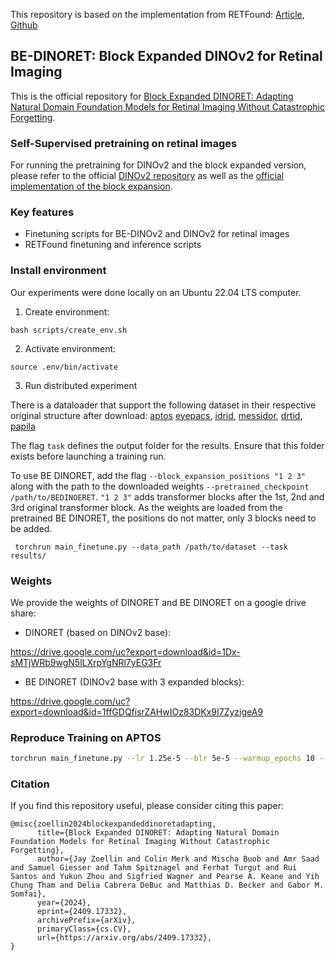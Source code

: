 This repository is based on the implementation from RETFound: [Article](https://www.nature.com/articles/s41586-023-06555-x), [Github](https://github.com/rmaphoh/RETFound_MAE.git)

## BE-DINORET: Block Expanded DINOv2 for Retinal Imaging
This is the official repository for [Block Expanded DINORET: Adapting Natural Domain Foundation Models for Retinal Imaging Without Catastrophic Forgetting](https://arxiv.org/abs/2409.17332).

### Self-Supervised pretraining on retinal images
For running the pretraining for DINOv2 and the block expanded version, please refer to the official [DINOv2 repository](https://github.com/facebookresearch/dinov2.git) as well as the [official implementation of the block expansion](https://github.com/TencentARC/LLaMA-Pro.git).

### Key features

- Finetuning scripts for BE-DINOv2 and DINOv2 for retinal images
- RETFound finetuning and inference scripts

### Install environment

Our experiments were done locally on an Ubuntu 22.04 LTS computer.

1. Create environment:

```
bash scripts/create_env.sh
```

2. Activate environment:
```
source .env/bin/activate
```


3. Run distributed experiment

There is a dataloader that support the following dataset in their respective original structure after download: [aptos](https://www.kaggle.com/competitions/aptos2019-blindness-detection) [eyepacs](https://www.kaggle.com/competitions/diabetic-retinopathy-detection/data), [idrid](https://ieee-dataport.org/open-access/indian-diabetic-retinopathy-image-dataset-idrid), [messidor](https://www.adcis.net/en/third-party/messidor2/), [drtid](https://github.com/fdu-vts/drtid), [papila](https://figshare.com/articles/dataset/PAPILA/14798004/1?file=28454352)

The flag ```task``` defines the output folder for the results. Ensure that this folder exists before launching a training run.

To use BE DINORET, add the flag ```--block_expansion_positions "1 2 3"``` along with the path to the downloaded weights ```--pretrained_checkpoint /path/to/BEDINOERET```. ```"1 2 3"``` adds transformer blocks after the 1st, 2nd and 3rd original transformer block. As the weights are loaded from the pretrained BE DINORET, the positions do not matter, only 3 blocks need to be added.  

```
 torchrun main_finetune.py --data_path /path/to/dataset --task results/
```

### Weights

We provide the weights of DINORET and BE DINORET on a google drive share:

- DINORET (based on DINOv2 base):

https://drive.google.com/uc?export=download&id=1Dx-sMTjWRb9wgN5lLXrpYgNRl7yEG3Fr
- BE DINORET (DINOv2 base with 3 expanded blocks):

https://drive.google.com/uc?export=download&id=1ffGDQfisrZAHwIOz83DKx9I7ZyzigeA9

### Reproduce Training on APTOS

```bash
torchrun main_finetune.py --lr 1.25e-5 --blr 5e-5 --warmup_epochs 10 --task /path/to/output/dir --fix_backbone False --data_path /path/to/aptos 
```


### Citation

If you find this repository useful, please consider citing this paper:
```
@misc{zoellin2024blockexpandeddinoretadapting,
      title={Block Expanded DINORET: Adapting Natural Domain Foundation Models for Retinal Imaging Without Catastrophic Forgetting}, 
      author={Jay Zoellin and Colin Merk and Mischa Buob and Amr Saad and Samuel Giesser and Tahm Spitznagel and Ferhat Turgut and Rui Santos and Yukun Zhou and Sigfried Wagner and Pearse A. Keane and Yih Chung Tham and Delia Cabrera DeBuc and Matthias D. Becker and Gabor M. Somfai},
      year={2024},
      eprint={2409.17332},
      archivePrefix={arXiv},
      primaryClass={cs.CV},
      url={https://arxiv.org/abs/2409.17332}, 
}
```


